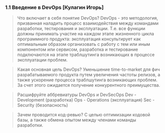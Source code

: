 ### 1.1 Введение в DevOps [Кулагин Игорь]

> Что включает в себя понятие DevOps?
DevOps - это методология, призванная наладить процесс взаимодействия между командами разработки, тестирования и эксплуатации. Т.е. все функции должны принимать  участие на каждом этапе жизненного цикла программного продукта: эксплуатация консультирует как оптимальным образом организовать с работу с тем или иным компонентом или сервисом, разработка и тестирование подключаются на этапе траблшутинга возникающих в процессе эксплуатации проблем.

> Какая основная цель DevOps? 
Уменьшение time-to-market для фич разрабатываемого продукта путем увеличения частоты релизов, а также ускорение процесса траблшутинга возникающих проблем. За счет этого ожидается получение конкурентного преимущества.

> Расшифруйте аббревиатуры DevOps и DevSecOps 
Dev - Development (разработка)
Ops - Operations (эксплуатация)
Sec - Security (безопасность)

> Зачем проводится код-ревью? 
С целью оптимизации кодовой базы, а также обмена опытом между членами команды разработки.
